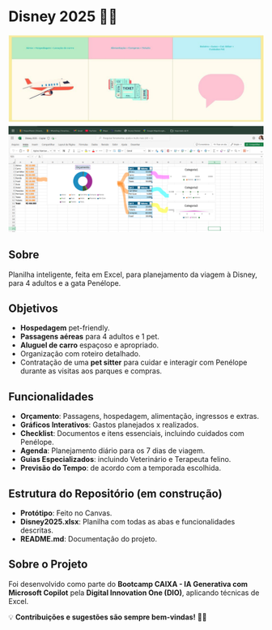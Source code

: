 # Disney 2025 🎢🐾

![Protótipo](assets/prototipo.jpg) ![Planner](assets/planner.png)

## Sobre  
Planilha inteligente, feita em Excel, para planejamento da viagem à Disney, para 4 adultos e a gata Penélope. 

## Objetivos  
- **Hospedagem** pet-friendly.
- **Passagens aéreas** para 4 adultos e 1 pet.  
- **Aluguel de carro** espaçoso e apropriado.  
- Organização com roteiro detalhado.  
- Contratação de uma **pet sitter** para cuidar e interagir com Penélope durante as visitas aos parques e compras.  

## Funcionalidades  
- **Orçamento**: Passagens, hospedagem, alimentação, ingressos e extras.  
- **Gráficos Interativos**: Gastos planejados x realizados.  
- **Checklist**: Documentos e itens essenciais, incluindo cuidados com Penélope.  
- **Agenda**: Planejamento diário para os 7 dias de viagem.  
- **Guias Especializados**: incluindo Veterinário e Terapeuta felino.
- **Previsão do Tempo**: de acordo com a temporada escolhida.  

## Estrutura do Repositório  (em construção)
- **Protótipo**: Feito no Canvas.  
- **Disney2025.xlsx**: Planilha com todas as abas e funcionalidades descritas.  
- **README.md**: Documentação do projeto.  

## Sobre o Projeto  
Foi desenvolvido como parte do **Bootcamp CAIXA - IA Generativa com Microsoft Copilot** pela **Digital Innovation One (DIO)**, aplicando técnicas de Excel. 

💡 **Contribuições e sugestões são sempre bem-vindas!** 🐾✨